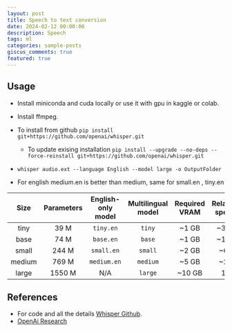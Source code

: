 ```yaml
---
layout: post
title: Speech to text conversion
date: 2024-02-12 00:00:00
description: Speech 
tags: ml
categories: sample-posts
giscus_comments: true
featured: true
---
```


## Usage
- Install miniconda and cuda locally or use it with gpu in kaggle or colab.
- Install ffmpeg.
- To install from github `pip install git+https://github.com/openai/whisper.git`
    - To update exising installation `pip install --upgrade --no-deps --force-reinstall git+https://github.com/openai/whisper.git`

- `whisper audio.ext --language English --model large -o OutputFolder`
- For english medium.en is better than medium, same for small.en , tiny.en

|  Size  | Parameters | English-only model | Multilingual model | Required VRAM | Relative speed |
|:------:|:----------:|:------------------:|:------------------:|:-------------:|:--------------:|
|  tiny  |    39 M    |     `tiny.en`      |       `tiny`       |     ~1 GB     |      ~32x      |
|  base  |    74 M    |     `base.en`      |       `base`       |     ~1 GB     |      ~16x      |
| small  |   244 M    |     `small.en`     |      `small`       |     ~2 GB     |      ~6x       |
| medium |   769 M    |    `medium.en`     |      `medium`      |     ~5 GB     |      ~2x       |
| large  |   1550 M   |        N/A         |      `large`       |    ~10 GB     |       1x       |

## References

- For code and all the details [Whisper Github](https://github.com/openai/whisper).
- [OpenAi Research](https://openai.com/research/whisper)